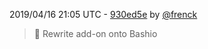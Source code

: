 2019/04/16 21:05 UTC - [930ed5e](https://github.com/hassio-addons/addon-nginx-proxy-manager/commit/930ed5e89a89539764c11f2f5d0bbff8ddb79a94) by [@frenck](https://github.com/frenck)
> :hammer: Rewrite add-on onto Bashio 

